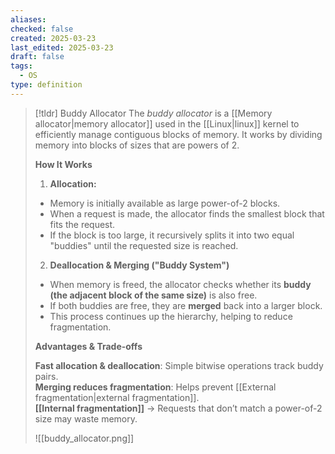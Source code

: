 ```yaml
---
aliases: 
checked: false
created: 2025-03-23
last_edited: 2025-03-23
draft: false
tags:
  - OS
type: definition
---
```

>[!tldr] Buddy Allocator
>The *buddy allocator* is a [[Memory allocator|memory allocator]] used in the [[Linux|linux]] kernel to efficiently manage contiguous blocks of memory. It works by dividing memory into blocks of sizes that are powers of 2.
>
>**How It Works**
>
>1. **Allocation:**
  >- Memory is initially available as large power-of-2 blocks.
>- When a request is made, the allocator finds the smallest block that fits the request.
>- If the block is too large, it recursively splits it into two equal "buddies" until the requested size is reached.
>2. **Deallocation & Merging ("Buddy System")**
>- When memory is freed, the allocator checks whether its **buddy (the adjacent block of the same size)** is also free.
>- If both buddies are free, they are **merged** back into a larger block.
>- This process continues up the hierarchy, helping to reduce fragmentation.
>  
> **Advantages & Trade-offs**
>
> **Fast allocation & deallocation**: Simple bitwise operations track buddy pairs.  
> **Merging reduces fragmentation**: Helps prevent [[External fragmentation|external fragmentation]].  
> **[[Internal fragmentation]]** → Requests that don’t match a power-of-2 size may waste memory.
> 
>![[buddy_allocator.png]]

